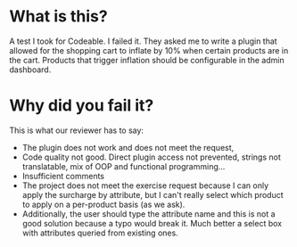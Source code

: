 # What is this?

A test I took for Codeable. I failed it. They asked me to write a plugin that allowed for the shopping cart to inflate by 10% when certain products are in the cart. Products that trigger inflation should be configurable in the admin dashboard.

# Why did you fail it?

This is what our reviewer has to say:

- The plugin does not work and does not meet the request,
- Code quality not good. Direct plugin access not prevented, strings not translatable, mix of OOP and functional programming...
- Insufficient comments
- The project does not meet the exercise request because I can only apply the surcharge by attribute, but I can't really select which product to apply on a per-product basis (as we ask). 
- Additionally, the user should type the attribute name and this is not a good solution because a typo would break it. Much better a select box with attributes queried from existing ones.

